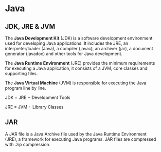 # Java

## JDK, JRE & JVM

The **Java Development Kit** \(JDK\) is a software development environment used for developing Java applications. It includes the JRE, an interpreter/loader \(Java\), a compiler \(javac\), an archiver \(jar\), a document generator \(javadoc\) and other tools for Java development.

The **Java Runtime Environment** \(JRE\) provides the minimum requirements for executing a Java application, it consists of a JVM, core classes and supporting files.

The **Java Virtual Machine** \(JVM\) is responsible for executing the Java program line by line. 

JDK = JRE + Development Tools

JRE = JVM + Library Classes

## JAR

A JAR file is a Java Archive file used by the Java Runtime Environment \(JRE\), a framework for executing Java programs. JAR files are compressed with .zip compression.





